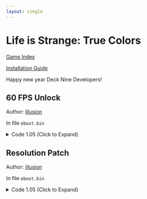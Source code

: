 ```yaml
---
layout: single
---
```


# Life is Strange: True Colors

[Game Index](/patch/#ps4)

[Installation Guide](/install-instructions/)

Happy new year Deck Nine Developers!

## 60 FPS Unlock

Author: [illusion](https://twitter.com/illusion0002)

In file `eboot.bin`

<details>
<summary>Code 1.05 (Click to Expand)</summary>

{% highlight yml %}
- game: "Life is Strange: True Colors"
  app_ver: "01.05"
  patch_ver: "1.0"
  name: "60 FPS Unlock"
  author: "illusion"
  note:
  arch: generic_orbis
  enabled: False # Todo: move this to a separate file
  patch_list:
        - [ bytes, 0x414B742, "EB 07" ]
{% endhighlight %}

</details>

## Resolution Patch

Author: [illusion](https://twitter.com/illusion0002)

In file `eboot.bin`

<details>
<summary>Code 1.05 (Click to Expand)</summary>

{% highlight yml %}
- game: "Life is Strange: True Colors"
  app_ver: "01.05"
  patch_ver: "1.0"
  name: "60 FPS Unlock"
  author: "illusion"
  note:
  arch: generic_orbis
  enabled: False # Todo: move this to a separate file
  patch_list:
        - [ bytes, 0x3A0540C, "48 E8 C1 84 5D 02" ]
        - [ bytes, 0x5FDD8D2, "00 41 C7 04 8E 00 00 86 42 C4 C1 7A 10 04 8E C3" ]
{% endhighlight %}

</details>

